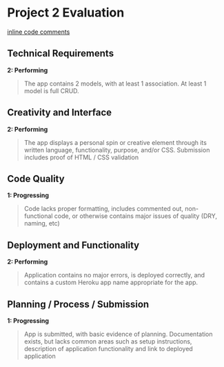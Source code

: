 # Project 2 Evaluation

[inline code comments](https://github.com/sdkclements/project_2_tv_clone/pull/1/files)

## Technical Requirements

**2: Performing**
>The app contains 2 models, with at least 1 association. At least 1 model is full CRUD.

## Creativity and Interface

**2: Performing**
>The app displays a personal spin or creative element through its written language, functionality, purpose, and/or CSS. Submission includes proof of HTML / CSS validation

## Code Quality

**1: Progressing**
>Code lacks proper formatting, includes commented out, non-functional code, or otherwise contains major issues of quality (DRY, naming, etc)

## Deployment and Functionality

**2: Performing**
>Application contains no major errors, is deployed correctly, and contains a custom Heroku app name appropriate for the app.

## Planning / Process / Submission

**1: Progressing**
>App is submitted, with basic evidence of planning. Documentation exists, but lacks common areas such as setup instructions, description of application functionality and link to deployed application
